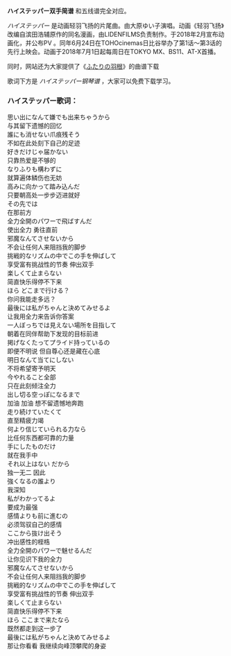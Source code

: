 

**ハイステッパー双手简谱** 和五线谱完全对应。

_ハイステッパー_
是动画轻羽飞扬的片尾曲。由大原ゆい子演唱。动画《轻羽飞扬》改编自滨田浩辅原作的同名漫画，由LIDENFILMS负责制作。于2018年2月宣布动画化，并公布PV
。同年6月24日在TOHOcinemas日比谷举办了第1话～第3话的先行上映会。动画于2018年7月1日起每周日在TOKYO MX、BS11、AT-X首播。

同时，网站还为大家提供了《[ふたりの羽根](Music-9482-ふたりの羽根-轻羽飞扬OP.html "ふたりの羽根")》的曲谱下载

歌词下方是 _ハイステッパー钢琴谱_ ，大家可以免费下载学习。

### ハイステッパー歌词：

思い出になんて嫌でも出来ちゃうから  
与其留下遗憾的回忆  
誰にも消せない爪痕残そう  
不如在此处刻下自己的足迹  
好きだけじゃ届かない  
只靠热爱是不够的  
なりふりも構わずに  
就算遍体鳞伤也无妨  
高みに向かって踏み込んだ  
只要朝高处一步步迈进就好  
その先では  
在那前方  
全力全開のパワーで飛ばすんだ  
使出全力 勇往直前  
邪魔なんてさせないから  
不会让任何人来阻挡我的脚步  
挑戦的なリズムの中でこの手を伸ばして  
享受富有挑战性的节奏 伸出双手  
楽しくて止まらない  
简直快乐得停不下来  
ほら どこまで行ける？  
你问我能走多远？  
最後には私がちゃんと決めてみせるよ  
让我用全力来告诉你答案  
一人ぼっちでは見えない場所を目指して  
朝着在同伴帮助下发现的目标前进  
掲げなくたってプライド持っているの  
即便不明说 但自尊心还是藏在心底  
明日なんて当てにしない  
不将希望寄予明天  
今やれること全部  
只在此刻倾注全力  
出し切る空っぽになるまで  
加油 加油 想不留遗憾地奔跑  
走り続けていたくて  
直至精疲力竭  
何より信じていられる力なら  
比任何东西都可靠的力量  
手にしたものだけ  
就在我手中  
それ以上はない だから  
独一无二 因此  
強くなるの誰より  
我深知  
私がわかってるよ  
要成为最强  
感情よりも前に進むの  
必须驾驭自己的感情  
ここから抜け出そう  
冲出感性的桎梏  
全力全開のパワーで魅せるんだ  
让你见识下我的全力  
邪魔なんてさせないから  
不会让任何人来阻挡我的脚步  
挑戦的なリズムの中でこの手を伸ばして  
享受富有挑战性的节奏 伸出双手  
楽しくて止まらない  
简直快乐得停不下来  
ほら ここまで来たなら  
既然都走到这一步了  
最後には私がちゃんと決めてみせるよ  
那让你看看 我继续向峰顶攀爬的身姿


